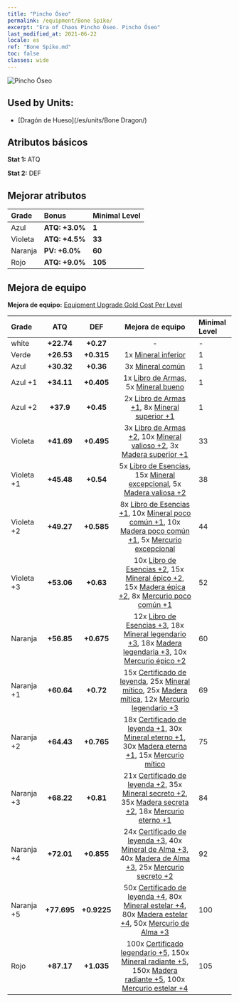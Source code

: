 ```yaml
---
title: "Pincho Óseo"
permalink: /equipment/Bone Spike/
excerpt: "Era of Chaos Pincho Óseo. Pincho Óseo"
last_modified_at: 2021-06-22
locale: es
ref: "Bone Spike.md"
toc: false
classes: wide
---
```


  ![Pincho Óseo](/images/e/e_3071.png)

## Used by Units:

* [Dragón de Hueso](/es/units/Bone Dragon/) 


## Atributos básicos
 **Stat 1:** ATQ

 **Stat 2:** DEF

## Mejorar atributos

  |     Grade    |   Bonus | Minimal Level | 
  |:-------------|:--------|:--------------| 
  | Azul | **ATQ: +3.0%** | **1** | 
  | Violeta | **ATQ: +4.5%** | **33** | 
  | Naranja | **PV: +6.0%** | **60** | 
  | Rojo | **ATQ: +9.0%** | **105** | 


## Mejora de equipo
 **Mejora de equipo:** [Equipment Upgrade Gold Cost Per Level](/equipment/EquipmentUpgradeCostPerLevel/) 

  |          Grade      | ATQ | DEF | Mejora de equipo | Minimal Level |
  |:--------------------|:---------:|:---------:|:----------------:|:--------------|
  | white | **+22.74** | **+0.27** | - | - |
  | Verde | **+26.53** | **+0.315** | 1x [Mineral inferior](/ItemsES/mat_1/) | 1 |
  | Azul | **+30.32** | **+0.36** | 3x [Mineral común](/ItemsES/mat_6/) | 1 |
  | Azul +1 | **+34.11** | **+0.405** | 1x [Libro de Armas](/ItemsES/mat_18/), 5x [Mineral bueno](/ItemsES/mat_12/) | 1 |
  | Azul +2 | **+37.9** | **+0.45** | 2x [Libro de Armas +1](/ItemsES/mat_25/), 8x [Mineral superior +1](/ItemsES/mat_19/) | 1 |
  | Violeta | **+41.69** | **+0.495** | 3x [Libro de Armas +2](/ItemsES/mat_32/), 10x [Mineral valioso +2](/ItemsES/mat_26/), 3x [Madera superior +1](/ItemsES/mat_20/) | 33 |
  | Violeta +1 | **+45.48** | **+0.54** | 5x [Libro de Esencias](/ItemsES/mat_39/), 15x [Mineral excepcional](/ItemsES/mat_33/), 5x [Madera valiosa +2](/ItemsES/mat_27/) | 38 |
  | Violeta +2 | **+49.27** | **+0.585** | 8x [Libro de Esencias +1](/ItemsES/mat_46/), 10x [Mineral poco común +1](/ItemsES/mat_40/), 10x [Madera poco común +1](/ItemsES/mat_41/), 5x [Mercurio excepcional](/ItemsES/mat_35/) | 44 |
  | Violeta +3 | **+53.06** | **+0.63** | 10x [Libro de Esencias +2](/ItemsES/mat_53/), 15x [Mineral épico +2](/ItemsES/mat_47/), 15x [Madera épica +2](/ItemsES/mat_48/), 8x [Mercurio poco común +1](/ItemsES/mat_42/) | 52 |
  | Naranja | **+56.85** | **+0.675** | 12x [Libro de Esencias +3](/ItemsES/mat_60/), 18x [Mineral legendario +3](/ItemsES/mat_54/), 18x [Madera legendaria +3](/ItemsES/mat_55/), 10x [Mercurio épico +2](/ItemsES/mat_49/) | 60 |
  | Naranja +1 | **+60.64** | **+0.72** | 15x [Certificado de leyenda](/ItemsES/mat_67/), 25x [Mineral mítico](/ItemsES/mat_61/), 25x [Madera mítica](/ItemsES/mat_62/), 12x [Mercurio legendario +3](/ItemsES/mat_56/) | 69 |
  | Naranja +2 | **+64.43** | **+0.765** | 18x [Certificado de leyenda +1](/ItemsES/mat_74/), 30x [Mineral eterno +1](/ItemsES/mat_68/), 30x [Madera eterna +1](/ItemsES/mat_69/), 15x [Mercurio mítico](/ItemsES/mat_63/) | 75 |
  | Naranja +3 | **+68.22** | **+0.81** | 21x [Certificado de leyenda +2](/ItemsES/mat_81/), 35x [Mineral secreto +2](/ItemsES/mat_75/), 35x [Madera secreta +2](/ItemsES/mat_76/), 18x [Mercurio eterno +1](/ItemsES/mat_70/) | 84 |
  | Naranja +4 | **+72.01** | **+0.855** | 24x [Certificado de leyenda +3](/ItemsES/mat_88/), 40x [Mineral de Alma +3](/ItemsES/mat_82/), 40x [Madera de Alma +3](/ItemsES/mat_83/), 25x [Mercurio secreto +2](/ItemsES/mat_77/) | 92 |
  | Naranja +5 | **+77.695** | **+0.9225** | 50x [Certificado de leyenda +4](/ItemsES/mat_95/), 80x [Mineral estelar +4](/ItemsES/mat_89/), 80x [Madera estelar +4](/ItemsES/mat_90/), 50x [Mercurio de Alma +3](/ItemsES/mat_84/) | 100 |
  | Rojo | **+87.17** | **+1.035** | 100x [Certificado legendario +5](/ItemsES/mat_102/), 150x [Mineral radiante +5](/ItemsES/mat_96/), 150x [Madera radiante +5](/ItemsES/mat_97/), 100x [Mercurio estelar +4](/ItemsES/mat_91/) | 105 |

